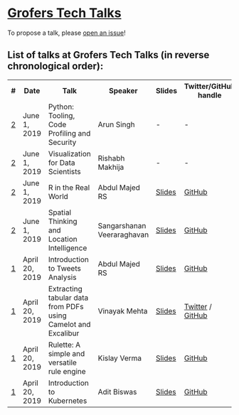 # [Grofers Tech Talks](https://www.meetup.com/Grofers-Tech-Talks-Bangalore/)

To propose a talk, please [open an issue](https://github.com/grofers/talks/issues/new/choose)!

## List of talks at Grofers Tech Talks (in reverse chronological order):

<table>
  <tr>
    <th>#</th>
    <th>Date</th>
    <th>Talk</th>
    <th>Speaker</th>
    <th>Slides</th>
    <th>Twitter/GitHub handle</th>
    <th>YouTube URL</th>
  </tr>
  <tr>
    <td><a href="https://www.meetup.com/Grofers-Tech-Talks-Bangalore/events/261607636/">2</a></td>
    <td>June 1, 2019</td>
    <td>Python: Tooling, Code Profiling and Security</td>
    <td>Arun Singh</td>
    <td>-</td>
    <td>-</td>
    <td>-</td>
  </tr>
  <tr>
    <td><a href="https://www.meetup.com/Grofers-Tech-Talks-Bangalore/events/261607636/">2</a></td>
    <td>June 1, 2019</td>
    <td>Visualization for Data Scientists</td>
    <td>Rishabh Makhija</td>
    <td>-</td>
    <td>-</td>
    <td>-</td>
  </tr>
  <tr>
    <td><a href="https://www.meetup.com/Grofers-Tech-Talks-Bangalore/events/261607636/">2</a></td>
    <td>June 1, 2019</td>
    <td>R in the Real World</td>
    <td>Abdul Majed RS</td>
    <td><a href="https://speakerdeck.com/amrrs/r-in-the-real-world">Slides</a></td>
    <td><a href="https://github.com/amrrs">GitHub</a></td>
    <td>-</td>
  </tr>
  <tr>
    <td><a href="https://www.meetup.com/Grofers-Tech-Talks-Bangalore/events/261607636/">2</a></td>
    <td>June 1, 2019</td>
    <td>Spatial Thinking and Location Intelligence</td>
    <td>Sangarshanan Veeraraghavan</td>
    <td><a href="https://speakerdeck.com/sangarshanan/spatial-thinking-grofers-tech-talks">Slides</a></td>
    <td><a href="https://github.com/Sangarshanan">GitHub</a></td>
    <td>-</td>
  </tr>
  <tr>
    <td><a href="https://www.meetup.com/Grofers-Tech-Talks-Bangalore/events/260569166/">1</a></td>
    <td>April 20, 2019</td>
    <td>Introduction to Tweets Analysis</td>
    <td>Abdul Majed RS</td>
    <td><a href="https://github.com/amrrs/intro_to_tweets_analysis/blob/master/presentation.pdf">Slides</a></td>
    <td><a href="https://github.com/amrrs">GitHub</a></td>
    <td>-</td>
  </tr>
  <tr>
    <td><a href="https://www.meetup.com/Grofers-Tech-Talks-Bangalore/events/260569166/">1</a></td>
    <td>April 20, 2019</td>
    <td>Extracting tabular data from PDFs using Camelot and Excalibur</td>
    <td>Vinayak Mehta</td>
    <td><a href="https://speakerdeck.com/vinayakmehta/extracting-tabular-data-from-pdfs-using-camelot-and-excalibur">Slides</a></td>
    <td><a href="https://twitter.com/vortex_ape">Twitter</a> / <a href="https://github.com/vinayak-mehta">GitHub</a></td>
    <td>-</td>
  </tr>
  <tr>
    <td><a href="https://www.meetup.com/Grofers-Tech-Talks-Bangalore/events/260569166/">1</a></td>
    <td>April 20, 2019</td>
    <td>Rulette: A simple and versatile rule engine</td>
    <td>Kislay Verma</td>
    <td><a href="https://www.slideshare.net/KislayVerma1/rulette-a-pragmatic-business-rule-management-library">Slides</a></td>
    <td><a href="https://github.com/kislayverma">GitHub</a></td>
    <td>-</td>
  </tr>
  <tr>
    <td><a href="https://www.meetup.com/Grofers-Tech-Talks-Bangalore/events/260569166/">1</a></td>
    <td>April 20, 2019</td>
    <td>Introduction to Kubernetes</td>
    <td>Adit Biswas</td>
    <td><a href="https://speakerdeck.com/aditbiswas1/introduction-to-kubernetes">Slides</a></td>
    <td><a href="https://github.com/aditbiswas1">GitHub</a></td>
    <td>-</td>
  </tr>
</table>
